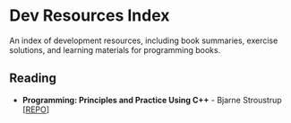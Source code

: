 # Dev Resources Index
An index of development resources, including book summaries, exercise solutions, and learning materials for programming books. 

## Reading 
- **Programming: Principles and Practice Using C++** - Bjarne Stroustrup [[REPO](https://github.com/howarudo/bjarne-ppp-cpp)]

